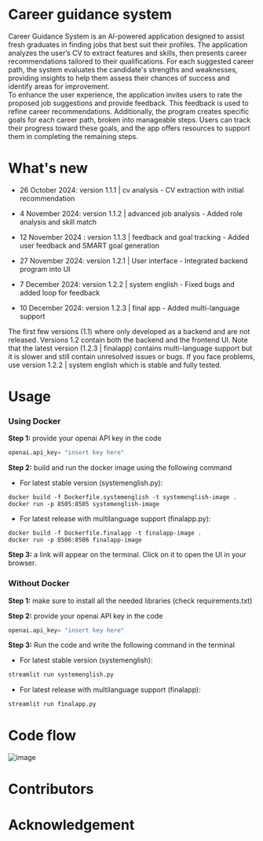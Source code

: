 # Career guidance system
Career Guidance System is an AI-powered application designed to assist fresh graduates in finding jobs that best suit their profiles. The application analyzes the user’s CV to extract features and skills, then presents career recommendations tailored to their qualifications. For each suggested career path, the system evaluates the candidate's strengths and weaknesses, providing insights to help them assess their chances of success and identify areas for improvement.  
To enhance the user experience, the application invites users to rate the proposed job suggestions and provide feedback. This feedback is used to refine career recommendations. Additionally, the program creates specific goals for each career path, broken into manageable steps. Users can track their progress toward these goals, and the app offers resources to support them in completing the remaining steps.




# What's new
-	26 October 2024: version 1.1.1 | cv analysis - CV extraction with initial recommendation 

-	4 November 2024:  version 1.1.2 | advanced job analysis -  Added role analysis and skill match

-	12 November 2024 : version 1.1.3 | feedback and goal tracking - Added user feedback and SMART goal generation

-	27 November 2024: version 1.2.1 | User interface - Integrated backend program into UI

-	7 December 2024: version 1.2.2 | system english -  Fixed bugs and added loop for feedback 

-	10 December 2024: version 1.2.3 | final app - Added multi-language support
  
The first few versions (1.1) where only developed as a backend and are not released. Versions 1.2 contain both the backend and the frontend UI. Note that the latest version (1.2.3 | finalapp) contains multi-language support but it is slower and still contain unresolved issues or bugs. If you face problems, use version 1.2.2 | system english which is stable and fully tested.






# Usage

### Using Docker
**Step 1:** provide your openai API key in the code  
```python
openai.api_key= "insert key here"
```

**Step 2:** build and run the docker image using the following command   
- For latest stable version (systemenglish.py):  
```
docker build -f Dockerfile.systemenglish -t systemenglish-image .
docker run -p 8505:8505 systemenglish-image 
```
-	For latest release with multilanguage support (finalapp.py):  
```
docker build -f Dockerfile.finalapp -t finalapp-image .
docker run -p 8506:8506 finalapp-image
```

**Step 3:** a link will appear on the terminal. Click on it to open the UI in your browser. 

### Without Docker
**Step 1:** make sure to install all the needed libraries (check requirements.txt)

**Step 2:** provide your openai API key in the code  
```python
openai.api_key= "insert key here"
```

**Step 3:** Run the code and write the following command in the terminal  
-	For latest stable version (systemenglish):  
```python
streamlit run systemenglish.py
```
-	For latest release with multilanguage support (finalapp):  
```python
streamlit run finalapp.py
```



# Code flow
![image](https://github.com/user-attachments/assets/271f2432-b7a3-4d7f-8a1a-eaf75cd1d5e3)

# Contributors 

# Acknowledgement


